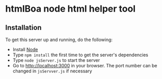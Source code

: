 # htmlBoa node html helper tool


## Installation

To get this server up and running, do the following:

* Install [Node](http://nodejs.org)
* Type `npm install` the first time to get the server's dependencies
* Type `node jsServer.js` to start the server
* Go to [http://localhost:3000](http://localhost:3000) in your browser. The port number can be changed in `jsServver.js` if necessary


